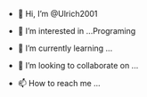 - 👋 Hi, I’m @Ulrich2001
- 👀 I’m interested in ...Programing  

- 🌱 I’m currently learning ...
- 💞️ I’m looking to collaborate on ...
- 📫 How to reach me ...

<!---
Ulrich2001/Ulrich2001 is a ✨ special ✨ repository because its `README.md` (this file) appears on your GitHub profile.
You can click the Preview link to take a look at your changes.
--->
